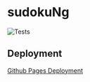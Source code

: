# sudokuNg
![Tests](https://github.com/donmahallem/sudokuNg/workflows/Test%20and%20Publish/badge.svg?branch=master&event=push) 

## Deployment
[Github Pages Deployment](https://donmahallem.github.io/sudokuNg/)